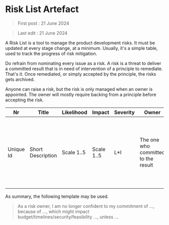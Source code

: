 # Risk List Artefact

> First post : 21 June 2024

> Last edit : 21 June 2024

A Risk List is a tool to manage the product development risks. It must be updated at every stage change, at a minimum. Usually, it's a simple table, used to track the progress of risk mitigation.

Do refrain from nominating every issue as a risk. A risk is a threat to deliver a committed result that is in need of intervention of a principle to remediate. That's it. Once remediated, or simply accepted by the principle, the risks gets archived. 

Anyone can raise a risk, but the risk is only managed when an owner is appointed. The owner will mostly require backing from a principle before accepting the risk.

| Nr | Title | Likelihood | Impact | Severity | Owner | Principle | State | Summary |
| --- | --- | --- | --- | --- | --- | --- | --- | --- |
| Unique Id | Short Description | Scale 1..5 | Scale 1..5 | L*I | The one who committed to the result | The one who is intervening | owned / accepted / remediated | Pinpoint the commitment, the impediment to deliver, the consequence for the product, and a potential mitigation |

As summary, the following template may be used.
> As a risk owner, I am no longer confident to my commitment of ..., because of ..., which might impact budget/timelines/security/feasibility ..., unless ...